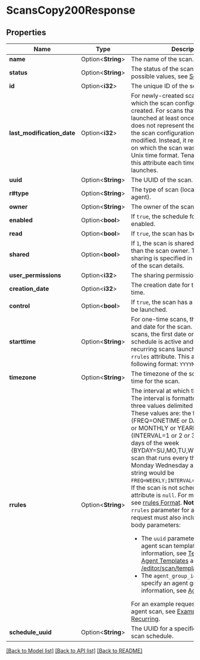 # ScansCopy200Response

## Properties

Name | Type | Description | Notes
------------ | ------------- | ------------- | -------------
**name** | Option<**String**> | The name of the scan. | [optional]
**status** | Option<**String**> | The status of the scan. For a list of possible values, see [Scan Status](doc:scan-status-tio). | [optional]
**id** | Option<**i32**> | The unique ID of the scan. | [optional]
**last_modification_date** | Option<**i32**> | For newly-created scans, the date on which the scan configuration was created. For scans that have been launched at least once, this attribute does not represent the date on which the scan configuration was last modified. Instead, it represents the date on which the scan was last launched, in Unix time format. Tenable.io updates this attribute each time the scan launches. | [optional]
**uuid** | Option<**String**> | The UUID of the scan. | [optional]
**r#type** | Option<**String**> | The type of scan (local, remote, or agent). | [optional]
**owner** | Option<**String**> | The owner of the scan. | [optional]
**enabled** | Option<**bool**> | If `true`, the schedule for the scan is enabled. | [optional]
**read** | Option<**bool**> | If `true`, the scan has been read. | [optional]
**shared** | Option<**bool**> | If `1`, the scan is shared with users other than the scan owner. The level of sharing is specified in the `acls` attribute of the scan details. | [optional]
**user_permissions** | Option<**i32**> | The sharing permissions for the scan. | [optional]
**creation_date** | Option<**i32**> | The creation date for the scan in Unix time. | [optional]
**control** | Option<**bool**> | If `true`, the scan has a schedule and can be launched. | [optional]
**starttime** | Option<**String**> | For one-time scans, the starting time and date for the scan. For recurrent scans, the first date on which the scan schedule is active and the time that recurring scans launch based on the `rrules` attribute.  This attribute has the following format: `YYYYMMDDTHHMMSS`. | [optional]
**timezone** | Option<**String**> | The timezone of the scheduled start time for the scan. | [optional]
**rrules** | Option<**String**> | The interval at which the scan repeats. The interval is formatted as a string of three values delimited by semi-colons. These values are: the frequency (FREQ=ONETIME or DAILY or WEEKLY or MONTHLY or YEARLY), the interval (INTERVAL=1 or 2 or 3 ... x), and the days of the week (BYDAY=SU,MO,TU,WE,TH,FR,SA). For a scan that runs every three weeks on Monday Wednesday and Friday, the string would be `FREQ=WEEKLY;INTERVAL=3;BYDAY=MO,WE,FR`. If the scan is not scheduled to recur, this attribute is `null`. For more information, see [rrules Format](doc:example-assessment-scan-recurring#rrules-format).  **Note:** To set the `rrules` parameter for an agent scan, the request must also include the following body parameters:<ul><li>The `uuid` parameter must specify an agent scan template. For more information, see [Tenable-Provided Agent Templates](https://docs.tenable.com/vulnerability-management/Content/Scans/AgentTemplates.htm) and the [GET /editor/scan/templates](ref:editor-list-templates) endpoint.</li><li>The `agent_group_id` parameter must specify an agent group. For more information, see [Agent Groups](ref:agent-groups).</li></ul>For an example request body for an agent scan, see [Example Agent Scan: Recurring](doc:example-agent-scan-recurring). | [optional]
**schedule_uuid** | Option<**String**> | The UUID for a specific instance in the scan schedule. | [optional]

[[Back to Model list]](../README.md#documentation-for-models) [[Back to API list]](../README.md#documentation-for-api-endpoints) [[Back to README]](../README.md)


